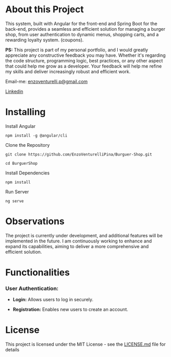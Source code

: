 # **About this Project**

This system, built with Angular for the front-end and Spring Boot for the back-end, provides a seamless and efficient solution for managing a burger shop, 
from user authentication to dynamic menus, shopping carts, and a rewarding loyalty system. (coupons).

**PS:** This project is part of my personal portfolio, and I would greatly appreciate any constructive feedback you may have. 
Whether it's regarding the code structure, programming logic, best practices, or any other aspect that could help me grow as a developer. 
Your feedback will help me refine my skills and deliver increasingly robust and efficient work.

Email-me: enzoventurelli.p@gmail.com

[Linkedin](https://www.linkedin.com/in/enzo-venturelli-683950344/)


# **Installing**

Install Angular
```
npm install -g @angular/cli
```
Clone the Repository
```
git clone https://github.com/EnzoVenturelliPina/Burguer-Shop.git

cd BurguerShop
```
Install Dependencies
```
npm install
```
Run Server
```
ng serve
```
# **Observations**
The project is currently under development, and additional features will be implemented in the future. 
I am continuously working to enhance and expand its capabilities, aiming to deliver a more comprehensive and efficient solution.


# **Functionalities**
### User Authentication:
* **Login:** Allows users to log in securely.

* **Registration:** Enables new users to create an account.

# **License**
This project is licensed under the MIT License - see the [LICENSE.md](https://github.com/EnzoVenturelliPina/idk?tab=License-1-ov-file) file for details
